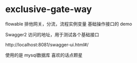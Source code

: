 # exclusive-gate-way
flowable 排他网关，分流，流程实例变量 基础操作接口的 demo

Swagger2 访问的地址，用于测试各个基础接口

http://localhost:8081/swagger-ui.html#/

使用的是 mysql数据库
喜欢的话点颗星
